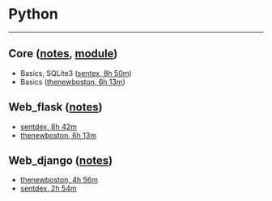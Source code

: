# Python

<hr/>

## Core ([notes](https://github.com/blitz70/Python/blob/master/note_core.txt), [module](https://github.com/blitz70/Python/blob/master/note_module.txt))

* Basics, SQLite3 ([sentex, 8h 50m](https://www.youtube.com/playlist?list=PLQVvvaa0QuDe8XSftW-RAxdo6OmaeL85M))
* Basics ([thenewboston, 6h 13m](https://www.youtube.com/playlist?list=PL6gx4Cwl9DGAcbMi1sH6oAMk4JHw91mC_))

## Web_flask ([notes](https://github.com/blitz70/Python/blob/master/note_flask.txt))

* [sentdex, 8h 42m](https://www.youtube.com/playlist?list=PLQVvvaa0QuDc_owjTbIY4rbgXOFkUYOUB)
* [thenewboston, 6h 13m](https://www.youtube.com/playlist?list=PL6gx4Cwl9DGAcbMi1sH6oAMk4JHw91mC_)

## Web_django ([notes](https://github.com/blitz70/Python/blob/master/note_django.txt))

* [thenewboston, 4h 56m](https://www.youtube.com/playlist?list=PL6gx4Cwl9DGBlmzzFcLgDhKTTfNLfX1IK)
* [sentdex, 2h 54m](https://www.youtube.com/playlist?list=PLQVvvaa0QuDeA05ZouE4OzDYLHY-XH-Nd)
